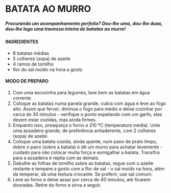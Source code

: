 # BATATA AO MURRO

##### Procurando um acompanhamento perfeito? Dou-lhe uma, dou-lhe duas, dou-lhe logo uma travessa inteira de batatas ao murro!

#### INGREDIENTES

- 8 batatas médias
- 5 colheres (sopa) de azeite
- 4 ramos de tomilho
- flor do sal moído na hora a gosto

#### MODO DE PREPARO

1. Com uma escovinha para legumes, lave bem as batatas em água corrente. 
2. Coloque as batatas numa panela grande, cubra com água e leve ao fogo alto. Assim que ferver, diminua o fogo para médio e deixe cozinhar por cerca de 30 minutos - verifique o ponto espetando com um garfo, elas devem estar cozidas, mas ainda firmes. 
3. Enquanto isso, preaqueça o forno a 210 ºC (temperatura média). Unte uma assadeira grande, de preferência antiaderente, com 2 colheres (sopa) de azeite. 
4. Coloque uma batata cozida, ainda quente, num pano de prato limpo, dobre o pano (sobre a batata) e dê um murro para achatar levemente - cuidado para não colocar muita força e esmigalhar a batata. Transfira para a assadeira e repita com as demais. 
5. Debulhe as folhas de tomilho sobre as batatas, regue com o azeite restante e tempere a gosto com a flor de sal - o sal moído na hora, além de temperar, dá uma textura crocante. Se preferir, use sal comum. 
6. Leve ao forno e deixe assar por cerca de 40 minutos, até ficarem douradas. Retire do forno e sirva a seguir.